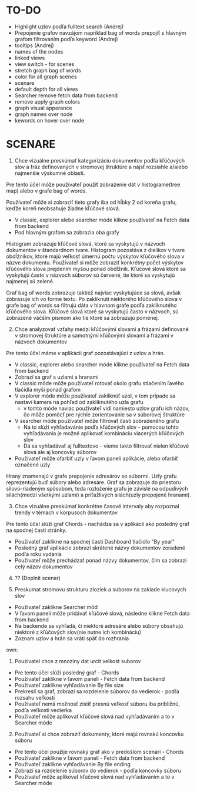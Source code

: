 # TO-DO

- Highlight uzlov podľa fulltext search (Andrej)
- Prepojenie grafov navzájom napríklad bag of words prepojiť s hlavným grafom filtrovaním podľa keyword (Andrej)
- tooltips (Andrej)
- names of the nodes 
- linked views
- view switch - for scenes
- stretch graph bag of words
- color for all graph scenes 
- scenare 
- default depth for all views
- Searcher remove fetch data from backend 
- remove apply graph colors
- graph visual apperance 
- graph names over node 
- kewords on hover over node



# SCENARE
1. Chce vizuálne preskúmať kategorizáciu dokumentov podľa kľúčových slov a fráz definovaných v stromovej štruktúre a nájsť rozsiahle a/alebo najmenšie výskumné oblasti.

Pre tento účel môže používateľ použiť zobrazenie dát v histograme(tree map) alebo v grafe bag of words. 

Používateľ môže si zobraziť tieto grafy iba od hĺbky 2 od koreňa grafu, keďže koreň neobsahuje žiadne kľúčové slová.
- V classic, explorer alebo searcher móde klikne používateľ na Fetch data from backend
- Pod hlavným grafom sa zobrazia oba grafy

Histogram zobrazuje kľúčové slová, ktoré sa vyskytujú v názvoch dokumentov v štandardnom tvare. Histogram pozostáva z dielikov v tvare obdĺžnikov, ktoré majú veľkosť úmernú počtu výskytov kľúčového slova v názve dokumentu. Používateľ si môže zobraziť konkrétny počet výskytov kľúčového slova prejdením myšou ponad obdĺžnik. Kľúčové slová ktoré sa vyskytujú často v názvoch súborov sú červené, tie ktoré sa vyskytujú najmenej sú zelené.

Graf bag of words zobrazuje taktiež najviac vyskytujúce sa slová, avšak zobrazuje ich vo forme textu. Po zakliknutí niektorého kľúčového slova v grafe bag of words sa filtrujú dáta v hlavnom grafe podľa zakliknutého kľúčového slova. Kľúčové slová ktoré sa vyskytujú často v názvoch, sú zobrazené väčším písmom ako tie ktoré sa zobrazujú pomenej.

2. Chce analyzovať vzťahy medzi kľúčovými slovami a frázami definované v stromovej štruktúre a samotnými kľúčovými slovami a frázami v názvoch dokumentov

Pre tento účel máme v aplikácii graf pozostávajúci z uzlov a hrán.

- V classic, explorer alebo searcher móde klikne používateľ na Fetch data from backend
- Zobrazí sa graf s uzlami a hranami
- V classic móde môže používateľ rotovať okolo grafu stlačením ľavého tlačidla myši ponad grafom
- V explorer móde môže používateľ zakliknúť uzol, v tom prípade sa nastaví kamera na pohľad od zakliknutého uzla grafu
    - v tomto móde naviac používateľ vidí namiesto uzlov grafu ich názov, čo môže pomôcť pre rýchle zorientovanie sa v súborovej štruktúre
- V searcher móde používateľ môže filtrovať časti zobrazeného grafu
    - Na to slúži vyhľadavánie podľa kľúčových slov - pomocou tohto vyhľadávania je možné aplikovať kombináciu viacerých kľúčových slov
    - Dá sa vyhľadávať aj fulltextovo - vieme takto filtrovať nielen kľúčové slová ale aj koncovky súborov
- Používateľ môže ofarbiť uzly v ľavom paneli aplikácie, alebo ofarbiť označené uzly

Hrany znamenajú v grafe prepojenie adresárov so súbormi. Uzly grafu reprezentujú buď súbory alebo adresáre. Graf sa zobrazuje do priestoru silovo-riadeným spôsobom, teda rozloženie grafu je závislé na odpudivých silách(medzi všetkými uzlami) a príťažlivých silách(uzly prepojené hranami).

3. Chce vizuálne preskúmať konkrétne časové intervaly aby rozpoznal trendy v témach v korpusoch dokumentov

Pre tento účel slúži graf Chords - nachádza sa v aplikácii ako posledný graf na spodnej časti stránky.

- Používateľ zaklikne na spodnej časti Dashboard tlačidlo "By year"
- Posledný graf aplikácie zobrazí skrátené názvy dokumentov zoradené podľa roku vydania
- Používateľ môže prechádzať ponad názvy dokumentov, čím sa zobrazí celý názov dokumentov


4. ?? (Doplnit scenar)

5. Preskumat stromovu strukturu zloziek a suborov na zaklade klucovych slov

- Používateľ zaklikne Searcher mód
- V ľavom paneli môže pridávať kľúčové slová, následne klikne Fetch data from backend
- Na backende sa vyhľadá, či niektoré adresáre alebo súbory obsahujú niektoré z kľúčových slov(nie nutne ich kombináciu)
- Zoznam uzlov a hrán sa vráti späť do rozhrania


own:

1. Pouzivatel chce z mnoziny dat urcit velkost suborov

- Pre tento účel slúži posledný graf - Chords
- Používateľ zaklikne v ľavom paneli - Fetch data from backend
- Používateľ zaklikne vyhľadávanie By file size
- Prekreslí sa graf, zobrazí sa rozdelenie súborov do vedierok - podľa rozsahu veľkosti
- Používateľ nemá možnosť zistiť presnú veľkosť súboru iba približnú, podľa veľkosti vedierka
- Používateľ môže aplikovať kľúčové slová nad vyhľadávaním a to v Searcher móde

2. Používateľ si chce zobraziť dokumenty, ktoré majú rovnakú koncovku súboru

- Pre tento účel použije rovnaký graf ako v predošlom scenári - Chords
- Používateľ zaklikne v ľavom paneli - Fetch data from backend
- Používateľ zaklikne vyhľadávanie By file ending
- Zobrazí sa rozdelenie súborov do vedierok - podľa koncovky súboru
- Používateľ môže aplikovať kľúčové slová nad vyhľadávaním a to v Searcher móde